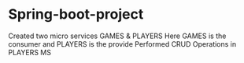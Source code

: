 # Spring-boot-project
Created two micro services GAMES & PLAYERS
Here GAMES is the consumer and PLAYERS is the provide
Performed CRUD Operations in PLAYERS MS 
